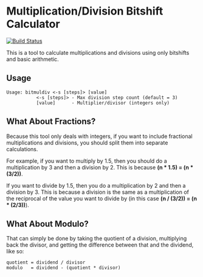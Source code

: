 # Multiplication/Division Bitshift Calculator

[![Build Status](https://github.com/devon-artmeier/bitmuldiv/actions/workflows/cmake-multi-platform.yml/badge.svg)](https://github.com/devon-artmeier/bitmuldiv/actions/workflows/cmake-multi-platform.yml)

This is a tool to calculate multiplications and divisions using only bitshifts and basic arithmetic.

## Usage
    
    Usage: bitmuldiv <-s [steps]> [value]
               <-s [steps]> - Max division step count (default = 3)
               [value]      - Multiplier/divisor (integers only)

## What About Fractions?

Because this tool only deals with integers, if you want to include fractional multiplications and divisions, you should split them into separate calculations.

For example, if you want to multiply by 1.5, then you should do a multiplication by 3 and then a division by 2. This is because **(n * 1.5) = (n * (3/2))**.

If you want to divide by 1.5, then you do a multiplication by 2 and then a division by 3. This is because a division is the same as a multiplication of the reciprocal of the value you want to divide by (in this case **(n / (3/2)) = (n * (2/3))**).

## What About Modulo?

That can simply be done by taking the quotient of a division, multiplying back the divisor, and getting the difference between that and the dividend, like so:

    quotient = dividend / divisor
    modulo   = dividend - (quotient * divisor)
